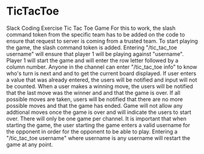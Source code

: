 # TicTacToe
Slack Coding Exercise Tic Tac Toe Game
For this to work, the slash command token from the specific team has to be added on the code to ensure that request to server is coming from a trusted team. 
To start playing the game, the slash command token is added. Entering "/tic_tac_toe username" will ensure that player 1 will
be playing against "username". 
Player 1 will start the game and will enter the row letter followed by a column number. 
Anyone in the channel can enter "/tic_tac_toe info" to know who's turn is next and and to get the current board displayed.
If user enters a value that was already entered, the users will be notified and input will not be counted. 
When a user makes a winning move, the users will be notified that the last move was the winner and and that the game is over. If all possible moves are taken, users will be notified that there are no more possible moves and that the game has ended. Game will not allow any addtional moves once the game is over and will indicate the users to start over. 
There will only be one game per channel. 
It is important that when starting the game, the user starting the game enters a valid username for the opponent in order for the opponent to be able to play. 
Entering a "/tic_tac_toe username" where username is any username will restart the game at any point.
